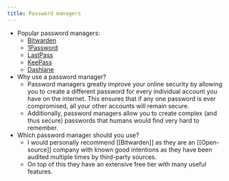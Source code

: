 ```yaml
---
title: Password managers
---
```


- Popular password managers:
  - [Bitwarden](https://protonmail.com/support/knowledge-base/bitwarden-with-protonmail/)
  - [1Password](https://protonmail.com/support/knowledge-base/1password-with-protonmail/)
  - [LastPass](https://protonmail.com/support/knowledge-base/last-pass/)
  - [KeePass](https://protonmail.com/support/knowledge-base/keepass-with-protonmail/)
  - [Dashlane](https://protonmail.com/support/knowledge-base/dashlane-with-protonmail/)
- Why use a password manager?
  - Password managers greatly improve your online security by allowing you to create a different password for every individual account you have on the internet. This ensures that if any one password is ever compromised, all your other accounts will remain secure.
  - Additionally, password managers allow you to create complex (and thus secure) passwords that humans would find very hard to remember.
- Which password manager should you use?
  - I would personally recommend [[Bitwarden]] as they are an [[Open-source]] company with known good intentions as they have been audited multiple times by third-party sources.
  - On top of this they have an extensive free tier with many useful features.
